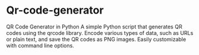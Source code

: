 # Qr-code-generator
QR Code Generator in Python A simple Python script that generates QR codes using the qrcode library. Encode various types of data, such as URLs or plain text, and save the QR codes as PNG images. Easily customizable with command line options.
